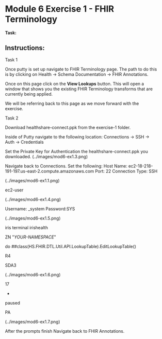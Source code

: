 # Module 6 Exercise 1 - FHIR Terminology

**Task:** 

## Instructions:


Task 1

Once putty is set up navigate to FHIR Terminology page. The path to do this is by clicking on Health -> Schema Documentation -> FHIR Annotations. 

Once on this page click on the **View Lookups** button. This will open a window that shows you the existing FHIR Terminology transforms that are currently being applied. 

We will be referring back to this page as we move forward with the exercise.



Task 2

Download healthshare-connect.ppk from the exercise-1 folder. 

Inside of Putty navigate to the following location:
    Connections -> SSH -> Auth -> Credentials

Set the Private Key for Authentication the healthshare-connect.ppk you downloaded.
(../images/mod6-ex1.3.png)


Navigate back to Connections.
Set the following:
    Host Name: ec2-18-218-191-197.us-east-2.compute.amazonaws.com
    Port: 22
    Connection Type: SSH

(../images/mod6-ex1.1.png)

ec2-user

(../images/mod6-ex1.4.png)

Username: _system
Password:SYS

(../images/mod6-ex1.5.png)

iris terminal irishealth

ZN "*YOUR-NAMESPACE*"

 do ##class(HS.FHIR.DTL.Util.API.LookupTable).EditLookupTable()

 R4

 SDA3

 (../images/mod6-ex1.6.png)

 17

 +

 paused

 PA

 (../images/mod6-ex1.7.png)

 After the prompts finish Navigate back to FHIR Annotations. 